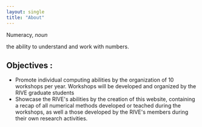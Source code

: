 ```yaml
---
layout: single
title: "About"
---
```


Numeracy, *noun*

the ability to understand and work with numbers.

## Objectives :

* Promote individual computing abilities by the organization of 10 workshops per year. Workshops will be developed and organized by the RIVE graduate students
* Showcase the RIVE's abilities by the creation of this website, containing a recap of all numerical methods developed or teached during the workshops, as well a those developed by the RIVE's members during their own research activities.
